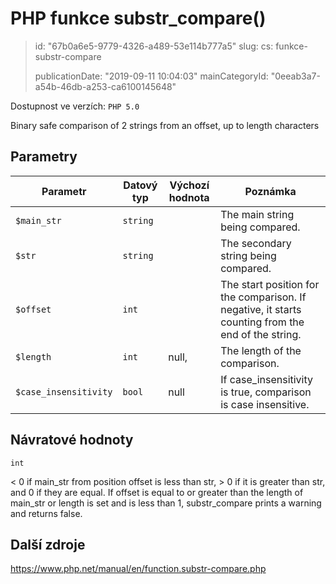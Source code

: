 PHP funkce substr_compare()
===========================

> id: "67b0a6e5-9779-4326-a489-53e114b777a5"
> slug:
> 	cs: funkce-substr-compare
>
> publicationDate: "2019-09-11 10:04:03"
> mainCategoryId: "0eeab3a7-a54b-46db-a253-ca6100145648"

Dostupnost ve verzích: `PHP 5.0`

Binary safe comparison of 2 strings from an offset, up to length characters


Parametry
--------------

| Parametr | Datový typ | Výchozí hodnota | Poznámka |
|-----|-----|-----|-----|
| `$main_str` | `string` |  | The main string being compared. |
| `$str` | `string` |  | The secondary string being compared. |
| `$offset` | `int` |  | The start position for the comparison. If negative, it starts counting from the end of the string. |
| `$length` | `int` | null, | The length of the comparison. |
| `$case_insensitivity` | `bool` | null | If case_insensitivity is true, comparison is case insensitive. |


Návratové hodnoty
----------------

`int`

&lt; 0 if main_str from position
offset is less than str, &gt;
0 if it is greater than str, and 0 if they are equal.
If offset is equal to or greater than the length of
main_str or length is set and
is less than 1, substr_compare prints a warning and returns
false.

Další zdroje
------------

https://www.php.net/manual/en/function.substr-compare.php
